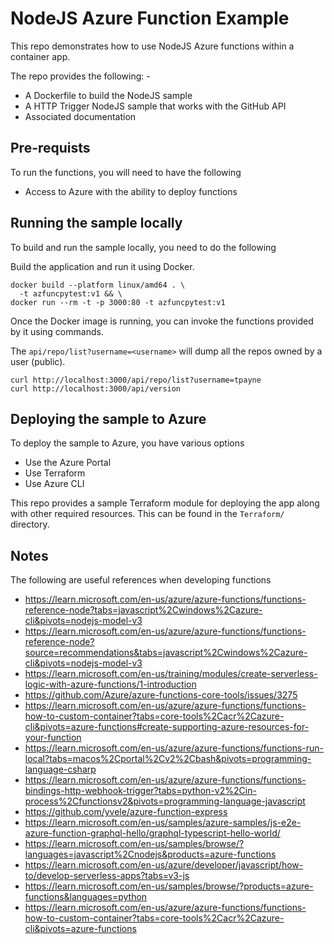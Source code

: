 # NodeJS Azure Function Example

This repo demonstrates how to use NodeJS Azure functions within a container app.

The repo provides the following: -

* A Dockerfile to build the NodeJS sample
* A HTTP Trigger NodeJS sample that works with the GitHub API
* Associated documentation

## Pre-requists
To run the functions, you will need to have the following

* Access to Azure with the ability to deploy functions

## Running the sample locally
To build and run the sample locally, you need to do the following

Build the application and run it using Docker.

```console
docker build --platform linux/amd64 . \
  -t azfuncpytest:v1 && \
docker run --rm -t -p 3000:80 -t azfuncpytest:v1
```

Once the Docker image is running, you can invoke the functions provided by it using commands.

The `api/repo/list?username=<username>` will dump all the repos owned by a user (public).

```console
curl http://localhost:3000/api/repo/list?username=tpayne
curl http://localhost:3000/api/version
```

## Deploying the sample to Azure
To deploy the sample to Azure, you have various options

* Use the Azure Portal
* Use Terraform
* Use Azure CLI

This repo provides a sample Terraform module for deploying the app along with other required resources. This can be found in the `Terraform/` directory.

## Notes
The following are useful references when developing functions

* https://learn.microsoft.com/en-us/azure/azure-functions/functions-reference-node?tabs=javascript%2Cwindows%2Cazure-cli&pivots=nodejs-model-v3
* https://learn.microsoft.com/en-us/azure/azure-functions/functions-reference-node?source=recommendations&tabs=javascript%2Cwindows%2Cazure-cli&pivots=nodejs-model-v3
* https://learn.microsoft.com/en-us/training/modules/create-serverless-logic-with-azure-functions/1-introduction
* https://github.com/Azure/azure-functions-core-tools/issues/3275
* https://learn.microsoft.com/en-us/azure/azure-functions/functions-how-to-custom-container?tabs=core-tools%2Cacr%2Cazure-cli&pivots=azure-functions#create-supporting-azure-resources-for-your-function
* https://learn.microsoft.com/en-us/azure/azure-functions/functions-run-local?tabs=macos%2Cportal%2Cv2%2Cbash&pivots=programming-language-csharp
* https://learn.microsoft.com/en-us/azure/azure-functions/functions-bindings-http-webhook-trigger?tabs=python-v2%2Cin-process%2Cfunctionsv2&pivots=programming-language-javascript
* https://github.com/yvele/azure-function-express
* https://learn.microsoft.com/en-us/samples/azure-samples/js-e2e-azure-function-graphql-hello/graphql-typescript-hello-world/
* https://learn.microsoft.com/en-us/samples/browse/?languages=javascript%2Cnodejs&products=azure-functions
* https://learn.microsoft.com/en-us/azure/developer/javascript/how-to/develop-serverless-apps?tabs=v3-js
* https://learn.microsoft.com/en-us/samples/browse/?products=azure-functions&languages=python
* https://learn.microsoft.com/en-us/azure/azure-functions/functions-how-to-custom-container?tabs=core-tools%2Cacr%2Cazure-cli&pivots=azure-functions

